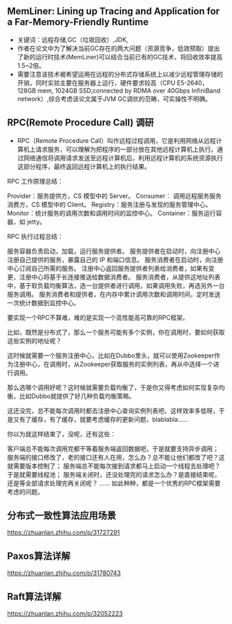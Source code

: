 ## MemLiner: Lining up Tracing and Application for a Far-Memory-Friendly Runtime
- 关键词：远程存储,GC（垃圾回收）,JDK,
- 作者在论文中为了解决当前GC存在的两大问题（资源竞争，低效预取）提出了新的运行时技术(MemLiner)可以结合当前已有的GC技术，将回收效率提高1.5~2倍。
- 需要注意该技术被希望运用在远程的分布式存储系统上以减少远程管理存储的开销，同时实验主要在服务器上运行，硬件要求较高（CPU E5-2640，128GB mem, 1024GB SSD,connected by RDMA over 40Gbps InfiniBand network）,综合考虑该论文属于JVM GC调优的范畴，可实操性不明确。

## RPC(Remote Procedure Call) 调研
- RPC（Remote Procedure Call）叫作远程过程调用，它是利用网络从远程计算机上请求服务，可以理解为把程序的一部分放在其他远程计算机上执行。通过网络通信将调用请求发送至远程计算机后，利用远程计算机的系统资源执行这部分程序，最终返回远程计算机上的执行结果。
  
RPC 工作原理总结：

Provider：服务提供方，CS 模型中的 Server。
Consumer： 调用远程服务服务消费方，CS 模型中的 Client。
Registry：服务注册与发现的服务管理中心。
Monitor：统计服务的调用次数和调用时间的监控中心。
Container：服务运行容器，如 jetty。

RPC 执行过程总结：

服务容器负责启动，加载，运行服务提供者。
服务提供者在启动时，向注册中心注册自己提供的服务，暴露自己的 IP 和端口信息。
服务消费者在启动时，向注册中心订阅自己所需的服务。
注册中心返回服务提供者列表给消费者，如果有变更，注册中心将基于长连接推送给数据消费者。
服务消费者，从提供这地址列表中，基于软负载均衡算法，选一台提供者进行调用，如果调用失败，再选另外一台服务调用。
服务消费者和提供者，在内存中累计调用次数和调用时间，定时发送一次统计数据到监控中心。

要实现一个RPC不算难，难的是实现一个高性能高可靠的RPC框架。

比如，既然是分布式了，那么一个服务可能有多个实例，你在调用时，要如何获取这些实例的地址呢？

这时候就需要一个服务注册中心，比如在Dubbo里头，就可以使用Zookeeper作为注册中心，在调用时，从Zookeeper获取服务的实例列表，再从中选择一个进行调用。

那么选哪个调用好呢？这时候就需要负载均衡了，于是你又得考虑如何实现复杂均衡，比如Dubbo就提供了好几种负载均衡策略。

这还没完，总不能每次调用时都去注册中心查询实例列表吧，这样效率多低呀，于是又有了缓存，有了缓存，就要考虑缓存的更新问题，blablabla......

你以为就这样结束了，没呢，还有这些：

客户端总不能每次调用完都干等着服务端返回数据吧，于是就要支持异步调用；
服务端的接口修改了，老的接口还有人在用，怎么办？总不能让他们都改了吧？这就需要版本控制了；
服务端总不能每次接到请求都马上启动一个线程去处理吧？于是就需要线程池；
服务端关闭时，还没处理完的请求怎么办？是直接结束呢，还是等全部请求处理完再关闭呢？
......
如此种种，都是一个优秀的RPC框架需要考虑的问题。

## 分布式一致性算法应用场景 
https://zhuanlan.zhihu.com/p/31727291

## Paxos算法详解
https://zhuanlan.zhihu.com/p/31780743

## Raft算法详解
https://zhuanlan.zhihu.com/p/32052223

